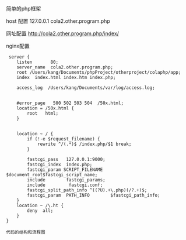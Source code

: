 简单的php框架

host 配置
127.0.0.1 cola2.other.program.php

网址配置
http://cola2.other.program.php/index/


nginx配置

	 server {
        listen       80; 
        server_name  cola2.other.program.php;
        root /Users/kang/Documents/phpProject/otherproject/colaphp/app;
        index  index.html index.htm index.php;

        access_log  /Users/kang/Documents/var/log/access.log;


        #error_page   500 502 503 504  /50x.html;
        location = /50x.html {
            root   html;
        }   
            

        location ~ / { 
            if (!-e $request_filename) {
                rewrite ^/(.*)$ /index.php/$1 break;
            }   

            fastcgi_pass   127.0.0.1:9000;
            fastcgi_index  index.php;
            fastcgi_param SCRIPT_FILENAME $document_root$fastcgi_script_name;
            include        fastcgi_params;
            include         fastcgi.conf;
            fastcgi_split_path_info ^((?U).+\.php)(/?.+)$;
            fastcgi_param  PATH_INFO        $fastcgi_path_info;
        }   
        location ~ /\.ht {
            deny  all;
        }   
    } 
    
    代码的结构和流程图
    
    
    
    
    
    
    
    



